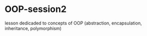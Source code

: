 # OOP-session2
lesson dedicaded to concepts of OOP (abstraction, encapsulation, inheritance, polymorphism)
